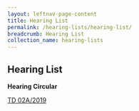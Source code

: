 ```yaml
---
layout: leftnav-page-content
title: Hearing List
permalink: /hearing-lists/hearing-list/
breadcrumb: Hearing List
collection_name: hearing-lists
---
```


Hearing List
---

**Hearing Circular**

[TD 02A/2019](/files/CircularTD02A2019-MrOeiChoonGuanErnie-27Mar19.pdf)

